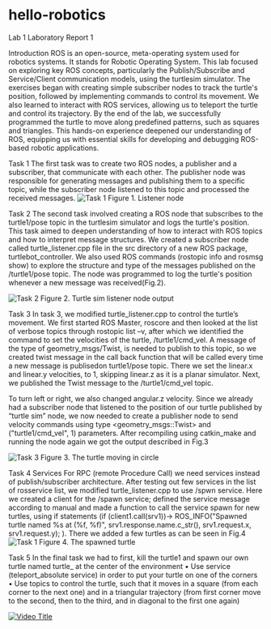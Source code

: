 # hello-robotics
Lab 1
Laboratory Report 1

Introduction
	ROS is an open-source, meta-operating system used for robotics systems. It stands for Robotic Operating System.  This lab focused on exploring key ROS concepts, particularly the Publish/Subscribe and Service/Client communication models, using the turtlesim simulator. The exercises began with creating simple subscriber nodes to track the turtle's position, followed by implementing commands to control its movement. We also learned to interact with ROS services, allowing us to teleport the turtle and control its trajectory.
	By the end of the lab, we successfully programmed the turtle to move along predefined patterns, such as squares and triangles. This hands-on experience deepened our understanding of ROS, equipping us with essential skills for developing and debugging ROS-based robotic applications.

Task 1
The first task was to create two ROS nodes, a publisher and a subscriber, that communicate with each other. The publisher node was responsible for generating messages and publishing them to a specific topic, while the subscriber node listened to this topic and processed the received messages.
![Task 1](https://github.com/asemqr/hello-robotics/blob/images/task1.png)
Figure 1. Listener node

Task 2
The second task involved creating a ROS node that subscribes to the turtle1/pose topic in the turtlesim simulator and logs the turtle's position. This task aimed to deepen understanding of how to interact with ROS topics and how to interpret message structures.
We created a subscriber node called turtle_listener.cpp file in the src directory of a new ROS package, turtlebot_controller. We also used ROS commands (rostopic info and rosmsg show) to explore the structure and type of the messages published on the /turtle1/pose topic. The node was programmed to log the turtle's position whenever a new message was received(Fig.2).

![Task 2](https://github.com/asemqr/hello-robotics/blob/images/task2.png)
Figure 2. Turtle sim listener node output

Task 3
In task 3, we modified  turtle_listener.cpp to control the turtle’s movement. We first started ROS Master, roscore and then looked at the list of verbose topics through rostopic list –v, after which we identified the command to set the velocities of the turtle, /turtle1/cmd_vel.  A message of the type of geometry_msgs/Twist, is needed to publish to this topic, so we created twist message in the call back function that will be called every time a new message is publisedon turtle1/pose topic. There we set the linear.x and linear.y velocities, to 1, skipping linear.z as it is a planar simulator. Next, we published the Twist message to the /turtle1/cmd_vel topic.

To turn left or right, we also changed angular.z velocity. Since we already had a subscriber node that listened to the position of our turtle published by “turtle sim” node, we now needed to create a publisher node to send velocity commands using type <geometry_msgs::Twist>  and ("turtle1/cmd_vel", 1) parameters. 
After recompiling using catkin_make and running the node again we got the output described in Fig.3

![Task 3](https://github.com/asemqr/hello-robotics/blob/images/task3.png)
Figure 3. The turtle moving in circle

Task 4 Services
For RPC (remote Procedure Call) we need services instead of publish/subscriber architecture. After testing out few services in the list of rosservice list, we modified turtle_listener.cpp to use /spwn service.
Here we created a client for the /spawn service; defined the service message according to manual and made a function to call the service spawn for new turtles, using if statements (if (client1.call(srv1))->     ROS_INFO("Spawned turtle named %s at (%f, %f)", srv1.response.name.c_str(), srv1.request.x, srv1.request.y);
). There we added a few turtles as can be seen in Fig.4
![Task 1](https://github.com/asemqr/hello-robotics/blob/images/task4.png)
Figure 4. The spawned turtle

Task 5
In the final task we had to first, kill the turtle1 and spawn our own turtle named turtle_ at the center of the
environment
• Use service (teleport_absolute service) in order to put your turtle on one of
the corners
• Use topics to control the turtle, such that it moves in a square (from each
corner to the next one) and in a triangular trajectory (from first corner move
to the second, then to the third, and in diagonal to the first one again)

[![Video Title](https://img.youtube.com/vi/aWIM5gjIf8/0.jpg)](https://youtu.be/jaWIM5gjIf8)

